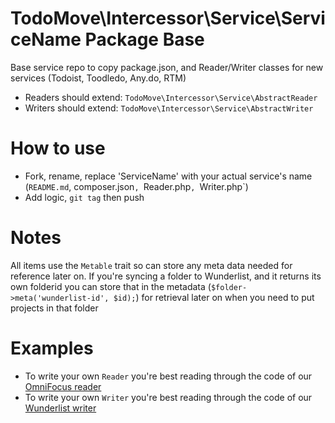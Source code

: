 # TodoMove\Intercessor\Service\ServiceName Package Base
Base service repo to copy package.json, and Reader/Writer classes for new services (Todoist, Toodledo, Any.do, RTM)

* Readers should extend: `TodoMove\Intercessor\Service\AbstractReader`
* Writers should extend: `TodoMove\Intercessor\Service\AbstractWriter`

# How to use

* Fork, rename, replace 'ServiceName' with your actual service's name (`README.md`, composer.json`, `Reader.php`, `Writer.php`)
* Add logic, `git tag` then push


# Notes

All items use the `Metable` trait so can store any meta data needed for reference later on.  If you're syncing a folder to Wunderlist, and it returns its own folderid you can store that in the metadata (`$folder->meta('wunderlist-id', $id);`) for retrieval later on when you need to put projects in that folder

# Examples
* To write your own `Reader` you're best reading through the code of our [OmniFocus reader](https://github.com/TodoMove/omnifocus)
* To write your own `Writer` you're best reading through the code of our [Wunderlist writer](https://github.com/TodoMove/service-wunderlist)